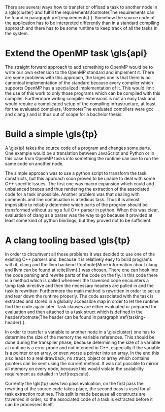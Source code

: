 
There are several ways how to transfer or offload a task to another node in a \gls{cluster} and fulfill the
requirements\footnote{The requirements can be found in paragraph \ref{requirements}.}.
Somehow the source code of the application has to be interpreted differently than in a standard compiling approach
and there has to be some runtime to keep track of all the tasks in the system.

# Extend the OpenMP task \gls{api}
The straight forward approach to add something to OpenMP would be to write our own extension to the OpenMP standard
and implement it.
There are some problems with this approach, the larges one is that there is no canonical implementation of the standard
because every compiler which supports OpenMP has a specialized implementation of it.
This would limit the use of this work to only those programs which can be compiled with this compiler.
Furthermore writing compiler extensions is not an easy task and would require a complicated setup of the compiling
infrastructure, at least for the evaluated compilers, \footnote{The evaluated compilers were gcc and clang.}
and is thus out of scope for a bachelor thesis.

# Build a simple \gls{tp}
A \gls{tp} takes the source code of a program and changes some parts.
One example would be a translation between JavaScript and Python or in this case from OpenMP tasks into something
the runtime can use to run the same code on another node.

The simple approach was to use a python script to transform the task constructs, but this approach soon proved to be
unable to deal with some C++ specific issues.
The first one was macro expansion which could add unbalanced braces and thus rendering the extraction of the associated
code for a task impossible.
Another problem was that dealing with comments and line continuation is a tedious task.
Thus it is almost impossible to reliably determine which parts of the program should be transformed without using a
full C++ parser in python.
When this was clear, evaluation of clang as a parser was the way to go because it provided at least some kind of python
bindings, but they proved not to be sufficient.

# A clang tooling based \gls{tp}
In order to circumvent all those problems it was decided to use one of the existing C++ parsers and, because it is
relatively easy to build programs with it, clang and the llvm backend
\footnote{More information about clang and llvm can be found at \cite{llvm}.}
was chosen.
There one can hook into the code parsing and rewrite parts of the code on the fly.
In this code there is a method which is called whenever the traversed code encounters a \omp task directive and then
the necessary headers are pulled in and the task is rewritten.
Furthermore the main method is rewritten in order to set up and tear down the runtime properly.
The code associated with the task is extracted and stored in a globally accessible map in order to let the runtime
find the code again later.
Task clauses are either evaluated or prepared for evaluation and then attached to a task struct which is defined in the
header\footnote{The header can be found in paragraph \ref{tasking-header}.}.

In order to transfer a variable to another node in a \gls{cluster} one has to determine the size of the memory the
variable references.
This should be done during the transpiler phase, because determining the size of a variable at runtime is a error
prone and not intended in C++,
especially if the variable is a pointer or an array, or even worse a pointer into an array.
In the end this also leads to a real drawback, no struct, object or array which contains pointers can be sent using
the current method.
It was not possible to mirror all memory on every node, because this would violate the scalability requirement as
detailed in \ref{req:scale}.

Currently the \gls{tp} uses two pass evaluation, on the first pass the rewriting of the source code takes place, the
second pass is used for all task extraction routines.
This split is made because all constructs are traversed in order, so the associated code of a task is extracted before
it can be processed itself.

